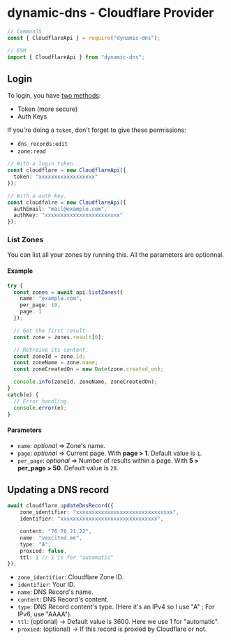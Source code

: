 # dynamic-dns - Cloudflare Provider

```typescript
// CommonJS
const { CloudflareApi } = require("dynamic-dns");

// ESM
import { CloudflareApi } from "dynamic-dns";
```

## Login

To login, you have [two methods](https://dash.cloudflare.com/profile/api-tokens):
- Token (more secure)
- Auth Keys

If you're doing a `token`, don't forget to give these permissions:
- `dns_records:edit`
- `zone:read`

```typescript
// With a login token.
const cloudflare = new CloudflareApi({
  token: "xxxxxxxxxxxxxxxxxx"
});

// With a auth key.
const cloudfalre = new CloudflareApi({
  authEmail: "mail@example.com",
  authKey: "xxxxxxxxxxxxxxxxxxxxxxxx"
});
```

### List Zones

You can list all your zones by running this.
All the parameters are optionnal.

#### Example

```typescript
try {
  const zones = await api.listZones({
    name: "example.com",
    per_page: 10,
    page: 1
  });

  // Get the first result.
  const zone = zones.result[0];

  // Retreive its content.
  const zoneId = zone.id;
  const zoneName = zone.name;
  const zoneCreatedOn = new Date(zone.created_on);

  console.info(zoneId, zoneName, zoneCreatedOn);
}
catch(e) {
  // Error handling.
  console.error(e);
}
```

#### Parameters

- `name`: *optional* => Zone's name.
- `page`: *optional* => Current page. With **page > 1**. Default value is `1`.
- `per_page`: *optional* => Number of results within a page. With **5 > per_page > 50**. Default value is `20`.

## Updating a DNS record
```typescript
await cloudflare.updateDnsRecord({
    zone_identifier: "xxxxxxxxxxxxxxxxxxxxxxxxxxxxxxx",
    identifier: "xxxxxxxxxxxxxxxxxxxxxxxxxxxxxxx",

    content: "76.76.21.22",
    name: "vexcited.me",
    type: "A",
    proxied: false,
    ttl: 1 // 1 is for "automatic"
});
```

- `zone_identifier`: Cloudflare Zone ID.
- `identifier`: Your ID.
- `name`: DNS Record's name.
- `content`: DNS Record's content.
- `type`: DNS Record content's type. (Here it's an IPv4 so I use "A" ; For IPv6, use "AAAA").
- `ttl`: (optional) -> Default value is 3600. Here we use 1 for "automatic".
- `proxied`: (optional) -> If this record is proxied by Cloudflare or not.